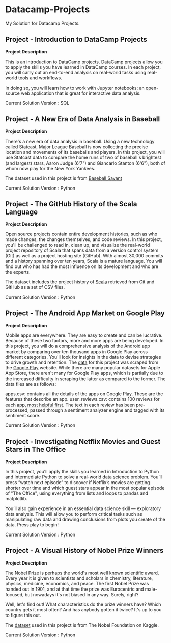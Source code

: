# Datacamp-Projects
My Solution for Datacamp Projects.

## Project - Introduction to DataCamp Projects

__Project Description__

This is an introduction to DataCamp projects. DataCamp projects allow you to apply the skills you have learned in DataCamp courses. In each project, you will carry out an end-to-end analysis on real-world tasks using real-world tools and workflows.

In doing so, you will learn how to work with Jupyter notebooks: an open-source web application that is great for interactive data analysis.

Current Solution Version : SQL

## Project - A New Era of Data Analysis in Baseball

__Project Description__

There's a new era of data analysis in baseball. Using a new technology called Statcast, Major League Baseball is now collecting the precise location and movements of its baseballs and players. In this project, you will use Statcast data to compare the home runs of two of baseball's brightest (and largest) stars, Aaron Judge (6'7") and Giancarlo Stanton (6'6"), both of whom now play for the New York Yankees.

The dataset used in this project is from [Baseball Savant](https://baseballsavant.mlb.com/about)

Current Solution Version : Python

## Project - The GitHub History of the Scala Language

__Project Description__

Open source projects contain entire development histories, such as who made changes, the changes themselves, and code reviews. In this project, you'll be challenged to read in, clean up, and visualize the real-world project repository of Scala that spans data from a version control system (Git) as well as a project hosting site (GitHub). With almost 30,000 commits and a history spanning over ten years, Scala is a mature language. You will find out who has had the most influence on its development and who are the experts.

The dataset includes the project history of [Scala](https://www.scala-lang.org/) retrieved from Git and GitHub as a set of CSV files.

Current Solution Version : Python

## Project - The Android App Market on Google Play

__Project Description__

Mobile apps are everywhere. They are easy to create and can be lucrative. Because of these two factors, more and more apps are being developed. In this project, you will do a comprehensive analysis of the Android app market by comparing over ten thousand apps in Google Play across different categories. You'll look for insights in the data to devise strategies to drive growth and retention. The [data](https://www.kaggle.com/lava18/google-play-store-apps) for this project was scraped from the [Google Play](https://play.google.com/store/apps?hl=en) website. While there are many popular datasets for Apple App Store, there aren't many for Google Play apps, which is partially due to the increased difficulty in scraping the latter as compared to the former. The data files are as follows:

apps.csv: contains all the details of the apps on Google Play. These are the features that describe an app.
user_reviews.csv: contains 100 reviews for each app, [most helpful first](https://www.androidpolice.com/2019/01/21/google-play-stores-redesigned-ratings-and-reviews-section-lets-you-easily-filter-by-star-rating/). The text in each review has been pre-processed, passed through a sentiment analyzer engine and tagged with its sentiment score.

Current Solution Version : Python

## Project - Investigating Netflix Movies and Guest Stars in The Office

__Project Description__

In this project, you’ll apply the skills you learned in Introduction to Python and Intermediate Python to solve a real-world data science problem. You’ll press “watch next episode” to discover if Netflix’s movies are getting shorter over time and which guest stars appear in the most popular episode of "The Office", using everything from lists and loops to pandas and matplotlib.

You’ll also gain experience in an essential data science skill — exploratory data analysis. This will allow you to perform critical tasks such as manipulating raw data and drawing conclusions from plots you create of the data. Press play to begin!

Current Solution Version : Python

## Project - A Visual History of Nobel Prize Winners

__Project Description__

The Nobel Prize is perhaps the world's most well known scientific award. Every year it is given to scientists and scholars in chemistry, literature, physics, medicine, economics, and peace. The first Nobel Prize was handed out in 1901, and at that time the prize was Eurocentric and male-focused, but nowadays it's not biased in any way. Surely, right?

Well, let's find out! What characteristics do the prize winners have? Which country gets it most often? And has anybody gotten it twice? It's up to you to figure this out.

The [dataset](https://www.kaggle.com/nobelfoundation/nobel-laureates) used in this project is from The Nobel Foundation on Kaggle.

Current Solution Version : Python